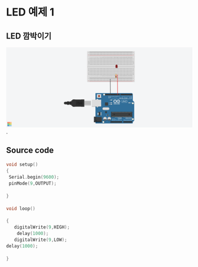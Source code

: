 # LED 예제 1
## LED 깜박이기
![LED](./images/LED00.png).

## Source code

 ```c
void setup()
{
  Serial.begin(9600);
  pinMode(9,OUTPUT);
 
}

void loop()
  
{
    digitalWrite(9,HIGH);
     delay(1000);
    digitalWrite(9,LOW);
 delay(1000);

}

 ```
